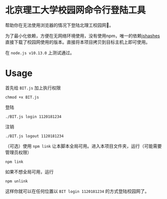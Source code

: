 # 北京理工大学校园网命令行登陆工具
帮助你在无法使用浏览器的情况下登陆北理工校园网🍻。


为了最小化依赖，方便在无网络环境使用，没有使用npm，唯一的依赖[jshashes](https://github.com/h2non/jshashes)直接下载了校园网使用的版本。直接将本项目拷贝到目标主机上即可使用。

在 `node.js v10.13.0` 上测试通过。
# Usage
首先给 `BIT.js` 加上执行权限
```
chmod +x BIT.js
```
登陆

```
./BIT.js login 1120181234
```
注销
```
./BIT.js logout 1120181234
```

（可选）使用 `npm link` 让本脚本全局可用。进入本项目文件夹，运行（可能需要管理员权限）
```
npm link
```
如果不想全局可用，运行
```
npm unlink
```
这样你就可以在任何位置以 `BIT login 1120181234` 的方式登陆校园网了。